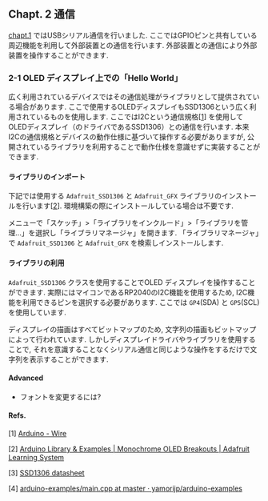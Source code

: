 ## Chapt. 2 通信

[chapt.1](https://github.com/toms74209200/CO2MO/blob/master/learning/chapt1/hello_world) ではUSBシリアル通信を行いました. ここではGPIOピンと共有している周辺機能を利用して外部装置との通信を行います. 外部装置との通信により外部装置を操作することができます.

### 2-1 OLED ディスプレイ上での「Hello World」

広く利用されているデバイスではその通信処理がライブラリとして提供されている場合があります. ここで使用するOLEDディスプレイもSSD1306という広く利用されているものを使用します. ここではI2Cという通信規格[[1](#arduino_wire)] を使用してOLEDディスプレイ（のドライバであるSSD1306）との通信を行います. 本来I2Cの通信規格とデバイスの動作仕様に基づいて操作する必要がありますが, 公開されているライブラリを利用することで動作仕様を意識せずに実装することができます.

#### ライブラリのインポート

下記では使用する `Adafruit_SSD1306` と `Adafruit_GFX` ライブラリのインストールを行います[[2](#adafruit_ssd1306)]. 環境構築の際にインストールしている場合は不要です.

メニューで「スケッチ」>「ライブラリをインクルード」>「ライブラリを管理…」を選択し「ライブラリマネージャ」を開きます. 「ライブラリマネージャ」で `Adafruit_SSD1306` と `Adafruit_GFX` を検索しインストールします.

#### ライブラリの利用

`Adafruit_SSD1306` クラスを使用することでOLED ディスプレイを操作することができます. 実際にはマイコンであるRP2040のI2C機能を使用するため, I2C機能を利用できるピンを選択する必要があります. ここでは `GP4`(SDA) と `GP5`(SCL) を使用しています.

ディスプレイの描画はすべてビットマップのため, 文字列の描画もビットマップによって行われています. しかしディスプレイドライバやライブラリを使用することで, それを意識することなくシリアル通信と同じような操作をするだけで文字列を表示することができます.

#### Advanced

- フォントを変更するには?

#### Refs.

[1]<a name="arduino_wire"/> [Arduino - Wire](https://www.arduino.cc/en/reference/wire)

[2]<a name="adafruit_ssd1306"/> [Arduino Library & Examples | Monochrome OLED Breakouts | Adafruit Learning System](https://learn.adafruit.com/monochrome-oled-breakouts/arduino-library-and-examples)

[3] [SSD1306 datasheet](https://cdn-shop.adafruit.com/datasheets/SSD1306.pdf)

[4]<a name="yamorijp_font"> [arduino-examples/main.cpp at master · yamorijp/arduino-examples](https://github.com/yamorijp/arduino-examples/blob/master/ssd1306/src/main.cpp)

